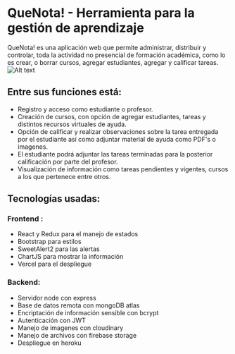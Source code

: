 # QueNota! - Herramienta para la gestión de aprendizaje
QueNota! es una aplicación web que permite administrar, distribuir y controlar, toda la actividad no  presencial de formación académica, como lo es crear, o borrar cursos, agregar estudiantes, agregar y calificar tareas.
![Alt text](https://res.cloudinary.com/dkrcosw87/image/upload/v1604441268/QueNota_nqrmo6.png)
## Entre sus funciones está:  
- Registro y acceso como estudiante o profesor.
- Creación de cursos, con opción de agregar estudiantes, tareas y distintos recursos virtuales de ayuda.
- Opción de calificar y realizar observaciones sobre la tarea entregada por el estudiante así como adjuntar material de ayuda como PDF's o imagenes.
- El estudiante podrá adjuntar las tareas terminadas para la posterior calificación por parte del profesor.
- Visualización de información como tareas pendientes y vigentes, cursos a los que pertenece entre otros.
## Tecnologías usadas:  
### Frontend :
- React y Redux para el manejo de estados
- Bootstrap para estilos
- SweetAlert2 para las alertas
- ChartJS para mostrar la información
- Vercel para el despliegue
### Backend:
- Servidor node con express
- Base de datos remota con mongoDB atlas
- Encriptación de información sensible con bcrypt
- Autenticación con JWT
- Manejo de imagenes con cloudinary
- Manejo de archivos con firebase storage
- Despliegue en heroku
